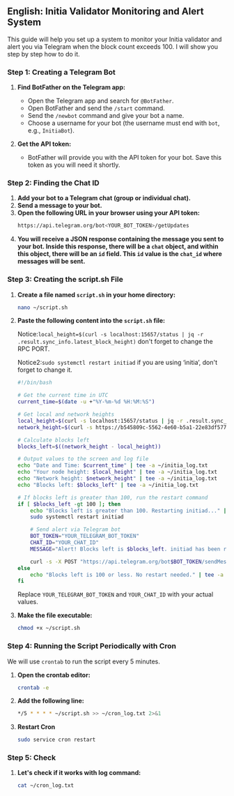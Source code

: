 ## English: Initia Validator Monitoring and Alert System

This guide will help you set up a system to monitor your Initia validator and alert you via Telegram when the block count exceeds 100. I will show you step by step how to do it.

### Step 1: Creating a Telegram Bot

1. **Find BotFather on the Telegram app:**
   - Open the Telegram app and search for `@BotFather`.
   - Open BotFather and send the `/start` command.
   - Send the `/newbot` command and give your bot a name.
   - Choose a username for your bot (the username must end with `bot`, e.g., `InitiaBot`).

2. **Get the API token:**
   - BotFather will provide you with the API token for your bot. Save this token as you will need it shortly.

### Step 2: Finding the Chat ID

1. **Add your bot to a Telegram chat (group or individual chat).**
2. **Send a message to your bot.**
3. **Open the following URL in your browser using your API token:**
   ```bash
   https://api.telegram.org/bot<YOUR_BOT_TOKEN>/getUpdates
   ```
4. **You will receive a JSON response containing the message you sent to your bot. Inside this response, there will be a `chat` object, and within this object, there will be an `id` field. This `id` value is the `chat_id` where messages will be sent.**

### Step 3: Creating the script.sh File

1. **Create a file named `script.sh` in your home directory:**

    ```bash
    nano ~/script.sh
    ```

2. **Paste the following content into the `script.sh` file:**

   Notice:`local_height=$(curl -s localhost:15657/status | jq -r .result.sync_info.latest_block_height)` don't forget to change the RPC PORT.

   Notice2:`sudo systemctl restart initiad` if you are using ‘initia’, don't forget to change it.
   
    ```bash
    #!/bin/bash

    # Get the current time in UTC
    current_time=$(date -u +"%Y-%m-%d %H:%M:%S")

    # Get local and network heights
    local_height=$(curl -s localhost:15657/status | jq -r .result.sync_info.latest_block_height)
    network_height=$(curl -s https://b545809c-5562-4e60-b5a1-22e83df57748.initiation-1.mesa-rpc.ue1-prod.newmetric.xyz/status | jq -r .result.sync_info.latest_block_height)

    # Calculate blocks left
    blocks_left=$((network_height - local_height))

    # Output values to the screen and log file
    echo "Date and Time: $current_time" | tee -a ~/initia_log.txt
    echo "Your node height: $local_height" | tee -a ~/initia_log.txt
    echo "Network height: $network_height" | tee -a ~/initia_log.txt
    echo "Blocks left: $blocks_left" | tee -a ~/initia_log.txt

    # If blocks left is greater than 100, run the restart command
    if [ $blocks_left -gt 100 ]; then
        echo "Blocks left is greater than 100. Restarting initiad..." | tee -a ~/initia_log.txt
        sudo systemctl restart initiad

        # Send alert via Telegram bot
        BOT_TOKEN="YOUR_TELEGRAM_BOT_TOKEN"
        CHAT_ID="YOUR_CHAT_ID"
        MESSAGE="Alert! Blocks left is $blocks_left. initiad has been restarted."

        curl -s -X POST "https://api.telegram.org/bot$BOT_TOKEN/sendMessage" -d chat_id="$CHAT_ID" -d text="$MESSAGE" > /dev/null
    else
        echo "Blocks left is 100 or less. No restart needed." | tee -a ~/initia_log.txt
    fi
    ```

    Replace `YOUR_TELEGRAM_BOT_TOKEN` and `YOUR_CHAT_ID` with your actual values.

4. **Make the file executable:**

    ```bash
    chmod +x ~/script.sh
    ```

### Step 4: Running the Script Periodically with Cron

We will use `crontab` to run the script every 5 minutes.

1. **Open the crontab editor:**

    ```bash
    crontab -e
    ```

2. **Add the following line:**

    ```bash
    */5 * * * * ~/script.sh >> ~/cron_log.txt 2>&1
    ```

3. **Restart Cron**

    ```bash
    sudo service cron restart
    ```

### Step 5: Check

1. **Let's check if it works with log command:**

    ```bash
    cat ~/cron_log.txt
    ```

